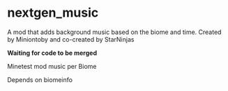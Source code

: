 # nextgen_music
A mod that adds background music based on the biome and time.  Created by Miniontoby and co-created by StarNinjas

**Waiting for code to be merged**

Minetest mod music per Biome

Depends on biomeinfo
